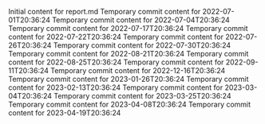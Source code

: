 Initial content for report.md
Temporary commit content for 2022-07-01T20:36:24
Temporary commit content for 2022-07-04T20:36:24
Temporary commit content for 2022-07-17T20:36:24
Temporary commit content for 2022-07-22T20:36:24
Temporary commit content for 2022-07-26T20:36:24
Temporary commit content for 2022-07-30T20:36:24
Temporary commit content for 2022-08-21T20:36:24
Temporary commit content for 2022-08-25T20:36:24
Temporary commit content for 2022-09-11T20:36:24
Temporary commit content for 2022-12-16T20:36:24
Temporary commit content for 2023-01-26T20:36:24
Temporary commit content for 2023-02-13T20:36:24
Temporary commit content for 2023-03-04T20:36:24
Temporary commit content for 2023-03-25T20:36:24
Temporary commit content for 2023-04-08T20:36:24
Temporary commit content for 2023-04-19T20:36:24
